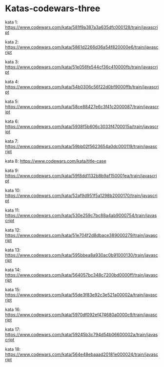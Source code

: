 # Katas-codewars-three

kata 1: https://www.codewars.com/kata/581f9a387a3a635dfc000128/train/javascript

kata 2: https://www.codewars.com/kata/5861d2266d36a54f820000e6/train/javascript

kata 3: https://www.codewars.com/kata/51e056fe544cf36c410000fb/train/javascript

kata 4: https://www.codewars.com/kata/54b0306c56f22d0bf9000ffb/train/javascript

kata 5: https://www.codewars.com/kata/58ce88427e6c3f41c2000087/train/javascript

kata 6: https://www.codewars.com/kata/5938f5b606c3033f4700015a/train/javascript

kata 7: https://www.codewars.com/kata/59bb02f5623654a0dc000119/train/javascript

kata 8: https://www.codewars.com/kata/title-case
 
kata 9: https://www.codewars.com/kata/59f8dd1132b8b9af150001ea/train/javascript

kata 10: https://www.codewars.com/kata/52af9d951f5a1298b2000170/train/javascript

kata 11: https://www.codewars.com/kata/530e259c7bc88a4ab9000754/train/javascript

kata 12: https://www.codewars.com/kata/51e704f2d8dbace389000279/train/javascript

kata 13: https://www.codewars.com/kata/595bbea8a930ac0b91000130/train/javascript

kata 14: https://www.codewars.com/kata/564057bc348c7200bd0000ff/train/javascript

kata 15: https://www.codewars.com/kata/55de3f83e92c3e521a00002a/train/javascript

kata 16: https://www.codewars.com/kata/5970df092ef474680a0000c9/train/javascript

kata 17: https://www.codewars.com/kata/59245b3c794d54b06600002a/train/javascript

kata 18: https://www.codewars.com/kata/564e48ebaaad20181e000024/train/javascript
